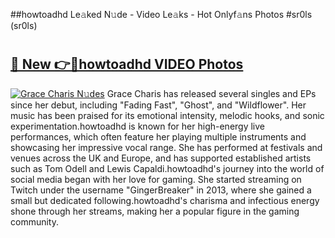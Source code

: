 ##howtoadhd Le𝚊ked N𝚞de - Video Le𝚊ks - Hot Onlyf𝚊ns Photos #sr0ls (sr0ls)

# <h2><a href="https://mediaupload.pro?title=howtoadhd&ref=9FEB">🔗 New 👉🔴howtoadhd VIDEO Photos</a></h2>

[![Grace Charis N𝚞des](https://i.imgur.com/rIISA9y.gif)](https://mediaupload.pro?title=howtoadhd&ref=9FEB)
Grace Charis has released several singles and EPs since her debut, including "Fading Fast", "Ghost", and "Wildflower". Her music has been praised for its emotional intensity, melodic hooks, and sonic experimentation.howtoadhd is known for her high-energy live performances, which often feature her playing multiple instruments and showcasing her impressive vocal range. She has performed at festivals and venues across the UK and Europe, and has supported established artists such as Tom Odell and Lewis Capaldi.howtoadhd's journey into the world of social media began with her love for gaming. She started streaming on Twitch under the username "GingerBreaker" in 2013, where she gained a small but dedicated following.howtoadhd's charisma and infectious energy shone through her streams, making her a popular figure in the gaming community.